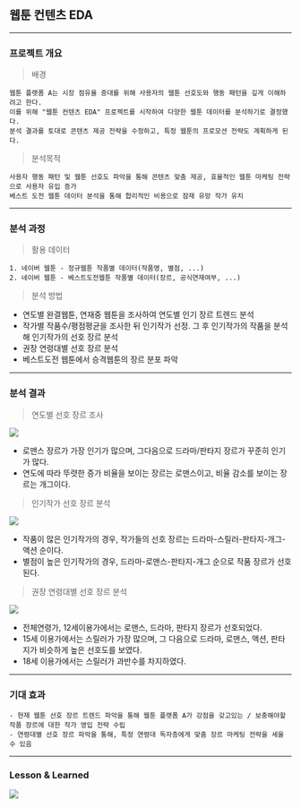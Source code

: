 ## 웹툰 컨텐츠 EDA

---

### **프로젝트 개요**

> 배경

```
웹툰 플랫폼 A는 시장 점유율 증대를 위해 사용자의 웹툰 선호도와 행동 패턴을 깊게 이해하려고 한다.
이를 위해 "웹툰 컨텐츠 EDA" 프로젝트를 시작하여 다양한 웹툰 데이터를 분석하기로 결정했다.
분석 결과를 토대로 콘텐츠 제공 전략을 수정하고, 특정 웹툰의 프로모션 전략도 계획하게 된다.
```

> 분석목적

```
사용자 행동 패턴 및 웹툰 선호도 파악을 통해 콘텐츠 맞춤 제공, 효율적인 웹툰 마케팅 전략으로 사용자 유입 증가
베스트 도전 웹툰 데이터 분석을 통해 합리적인 비용으로 잠재 유망 작가 유치 
```

---

### 분석 과정

> 활용 데이터

```
1. 네이버 웹툰 - 정규웹툰 작품별 데이터(작품명, 별점, ...)
2. 네이버 웹툰 - 베스트도전웹툰 작품별 데이터(장르, 공식연재여부, ...)
```

> 분석 방법

- 연도별 완결웹툰, 연재중 웹툰을 조사하여 연도별 인기 장르 트렌드 분석
- 작가별 작품수/평점평균을 조사한 뒤 인기작가 선정. 그 후 인기작가의 작품을 분석해 인기작가의 선호 장르 분석
- 권장 연령대별 선호 장르 분석
- 베스트도전 웹툰에서 승격웹툰의 장르 분포 파악

---

### 분석 결과

> 연도별 선호 장르 조사

![](https://velog.velcdn.com/images/finemann/post/13decd3c-4c63-4eb3-9d44-063ecc9040e4/image.png)

- 로맨스 장르가 가장 인기가 많으며, 그다음으로 드라마/판타지 장르가 꾸준히 인기가 많다.
- 연도에 따라 뚜렷한 증가 비율을 보이는 장르는 로맨스이고, 비율 감소를 보이는 장르는 개그이다.

> 인기작가 선호 장르 분석

![](https://velog.velcdn.com/images/finemann/post/1186bfef-46b7-4d8a-8c61-49dbc6092d1f/image.png)


- 작품이 많은 인기작가의 경우, 작가들의 선호 장르는 드라마-스릴러-판타지-개그-액션 순이다.
- 별점이 높은 인기작가의 경우, 드라마-로맨스-판타지-개그 순으로 작품 장르가 선호된다.

> 권장 연령대별 선호 장르 분석

![](https://velog.velcdn.com/images/finemann/post/116a63bb-7b72-45f8-9387-17b8b3707a46/image.png)

- 전체연령가, 12세이용가에서는 로맨스, 드라마, 판타지 장르가 선호되었다.
- 15세 이용가에서는 스릴러가 가장 많으며, 그 다음으로 드라마, 로맨스, 액션, 판타지가 비슷하게 높은 선호도를 보였다.
- 18세 이용가에서는 스릴러가 과반수를 차지하였다.

---

### 기대 효과

```
- 현재 웹툰 선호 장르 트렌드 파악을 통해 웹툰 플랫폼 A가 강점을 갖고있는 / 보충해야할 작품 장르에 대한 작가 영입 전략 수립
- 연령대별 선호 장르 파악을 통해, 특정 연령대 독자층에게 맞춤 장르 마케팅 전략을 세울 수 있음
```

---

### Lesson & Learned

![](https://velog.velcdn.com/images/finemann/post/1ea718ed-f1b8-4f00-b57e-dd46dcfea920/image.png)
